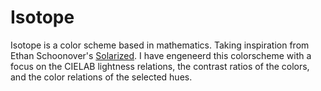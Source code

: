 # Isotope

Isotope is a color scheme based in mathematics. Taking inspiration from Ethan
Schoonover's [Solarized](https://ethanschoonover.com/solarized/). I have
engeneerd this colorscheme with a focus on the CIELAB lightness relations, the
contrast ratios of the colors, and the color relations of the selected hues.
